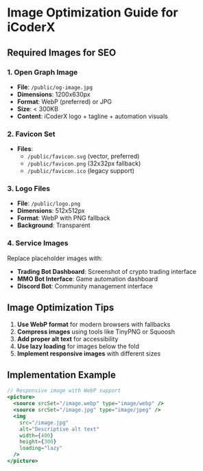 # Image Optimization Guide for iCoderX

## Required Images for SEO

### 1. Open Graph Image
- **File**: `/public/og-image.jpg`
- **Dimensions**: 1200x630px
- **Format**: WebP (preferred) or JPG
- **Size**: < 300KB
- **Content**: iCoderX logo + tagline + automation visuals

### 2. Favicon Set
- **Files**: 
  - `/public/favicon.svg` (vector, preferred)
  - `/public/favicon.png` (32x32px fallback)
  - `/public/favicon.ico` (legacy support)

### 3. Logo Files
- **File**: `/public/logo.png`
- **Dimensions**: 512x512px
- **Format**: WebP with PNG fallback
- **Background**: Transparent

### 4. Service Images
Replace placeholder images with:
- **Trading Bot Dashboard**: Screenshot of crypto trading interface
- **MMO Bot Interface**: Game automation dashboard
- **Discord Bot**: Community management interface

## Image Optimization Tips

1. **Use WebP format** for modern browsers with fallbacks
2. **Compress images** using tools like TinyPNG or Squoosh
3. **Add proper alt text** for accessibility
4. **Use lazy loading** for images below the fold
5. **Implement responsive images** with different sizes

## Implementation Example

```jsx
// Responsive image with WebP support
<picture>
  <source srcSet="/image.webp" type="image/webp" />
  <source srcSet="/image.jpg" type="image/jpeg" />
  <img 
    src="/image.jpg" 
    alt="Descriptive alt text" 
    width={400} 
    height={300}
    loading="lazy"
  />
</picture>
```
